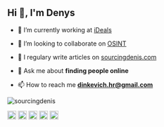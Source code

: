 <h2 align="left">Hi 👋, I'm Denys</h2>

- 🔭 I’m currently working at [iDeals](idealsvdr.com)

- 👯 I’m looking to collaborate on [OSINT](osint.best)

- 📝 I regulary write articles on [sourcingdenis.com](sourcingdenis.com)

- 💬 Ask me about **finding people online**

- 📫 How to reach me **dinkevich.hr@gmail.com**

<p align="left"> <img src="https://github-readme-stats.vercel.app/api?username=sourcingdenis&show_icons=true" alt="sourcingdenis" /> </p>

<p align="left">
<a href="https://twitter.com/sourcingdenis" target="blank"><img align="center" src="https://cdn.jsdelivr.net/npm/simple-icons@3.0.1/icons/twitter.svg" alt="sourcingdenis" height="20" width="20" /></a>
<a href="https://linkedin.com/in/sourcingdenis" target="blank"><img align="center" src="https://cdn.jsdelivr.net/npm/simple-icons@3.0.1/icons/linkedin.svg" alt="sourcingdenis" height="20" width="20" /></a>
<a href="https://fb.com/sourcingdenis" target="blank"><img align="center" src="https://cdn.jsdelivr.net/npm/simple-icons@3.0.1/icons/facebook.svg" alt="sourcingdenis" height="20" width="20" /></a>
<a href="https://instagram.com/sourcingdenis" target="blank"><img align="center" src="https://cdn.jsdelivr.net/npm/simple-icons@3.0.1/icons/instagram.svg" alt="sourcingdenis" height="20" width="20" /></a>
<a href="https://medium.com/@sourcingdenis" target="blank"><img align="center" src="https://cdn.jsdelivr.net/npm/simple-icons@3.0.1/icons/medium.svg" alt="@sourcingdenis" height="20" width="20" /></a>
</p>
